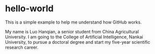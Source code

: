 # hello-world
This is a simple example to help me understand how GitHub works.

My name is Luo Hanqian, a senior student from China Agricultural University. I am going to the College of Artificial Intelligence, Nankai University, to pursue a doctoral degree and start my five-year scientific research career.
